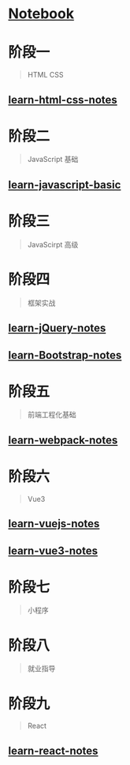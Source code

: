 # [Notebook](https://github.com/Debbl/Notebook)

# 阶段一
> HTML CSS
## [learn-html-css-notes](https://github.com/Debbl/learn-html-css-notes)

# 阶段二
> JavaScript 基础
## [learn-javascript-basic](https://github.com/Debbl/learn-javascript-basic)

# 阶段三
> JavaScirpt 高级

# 阶段四
> 框架实战
## [learn-jQuery-notes](https://github.com/Debbl/learn-jQuery-notes)

## [learn-Bootstrap-notes](https://github.com/Debbl/learn-Bootstrap-notes)

# 阶段五
> 前端工程化基础
## [learn-webpack-notes](https://github.com/Debbl/learn-webpack-notes)

# 阶段六
> Vue3
## [learn-vuejs-notes](https://github.com/Debbl/learn-vuejs-notes)
## [learn-vue3-notes](https://github.com/Debbl/learn-vue3-notes)

# 阶段七
> 小程序

# 阶段八
> 就业指导

# 阶段九
> React
## [learn-react-notes](https://github.com/Debbl/learn-react-notes)
